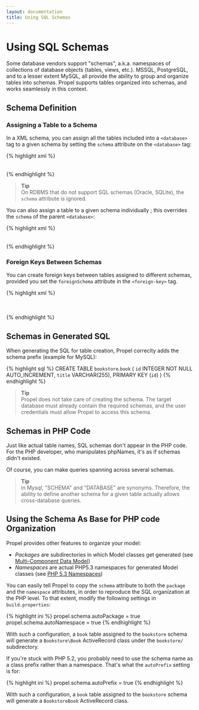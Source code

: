 ```yaml
---
layout: documentation
title: Using SQL Schemas
---
```


# Using SQL Schemas #

Some database vendors support "schemas", a.k.a. namespaces of collections of database objects (tables, views, etc.). MSSQL, PostgreSQL, and to a lesser extent MySQL, all provide the ability to group and organize tables into schemas. Propel supports tables organized into schemas, and works seamlessly in this context.

## Schema Definition ##

### Assigning a Table to a Schema ###

In a XML schema, you can assign all the tables included into a `<database>` tag to a given schema by setting the `schema` attribute on the `<database>` tag:

{% highlight xml %}
<database name="bookstore" schema="bookstore">
  <table name="book">
    <column name="id" required="true" primaryKey="true" autoIncrement="true" type="INTEGER" />
    <column name="title" type="VARCHAR" required="true" />
  </table>
</database>
{% endhighlight %}

>**Tip**<br />On RDBMS that do not support SQL schemas (Oracle, SQLite), the `schema` attribute is ignored.

You can also assign a table to a given schema individually ; this overrides the `schema` of the parent `<database>`:

{% highlight xml %}
<table name="book" schema="bookstore1">
  <column name="id" required="true" primaryKey="true" autoIncrement="true" type="INTEGER" />
  <column name="title" type="VARCHAR" required="true" />
</table>
{% endhighlight %}

### Foreign Keys Between Schemas ###

You can create foreign keys between tables assigned to different schemas, provided you set the `foreignSchema` attribute in the `<foreign-key>` tag.

{% highlight xml %}
<table name="book" schema="bookstore">
  <column name="id" required="true" primaryKey="true" autoIncrement="true" type="INTEGER" />
  <column name="title" type="VARCHAR" required="true" />
  <column name="author_id" type="INTGER" />
  <foreign-key foreignTable="author" foreignSchema="people" onDelete="setnull" onUpdate="cascade">
    <reference local="author_id" foreign="id" />
  </foreign-key>
</table>
<table name="author" schema="people">
  <column name="id" required="true" primaryKey="true" autoIncrement="true" type="INTEGER" />
  <column name="name" type="VARCHAR" required="true" />
</table>
{% endhighlight %}

## Schemas in Generated SQL ##

When generating the SQL for table creation, Propel correclty adds the schema prefix (example for MySQL):

{% highlight sql %}
CREATE TABLE `bookstore`.`book`
(
  `id` INTEGER NOT NULL AUTO_INCREMENT,
  `title` VARCHAR(255),
  PRIMARY KEY (`id`)
)
{% endhighlight %}

>**Tip**<br />Propel does not take care of creating the schema. The target database must already contain the required schemas, and the user credentials must allow Propel to access this schema.

## Schemas in PHP Code ##

Just like actual table names, SQL schemas don't appear in the PHP code. For the PHP developer, who manipulates phpNames, it's as if schemas didn't existed.

Of course, you can make queries spanning across several schemas.

>**Tip**<br />in Mysql, "SCHEMA" and "DATABASE" are synonyms. Therefore, the ability to define another schema for a given table actually allows cross-database queries.

## Using the Schema As Base for PHP code Organization ##

Propel provides other features to organize your model:

* _Packages_ are subdirectories in which Model classes get generated (see [Multi-Component Data Model](./multi-component-data-model.html))
* _Namespaces_ are actual PHP5.3 namespaces for generated Model classes (see [PHP 5.3 Namespaces](./namespaces.html))

You can easily tell Propel to copy the `schema` attribute to both the `package` and the `namespace` attributes, in order to reproduce the SQL organization at the PHP level. To that extent, modify the following settings in `build.properties`:

{% highlight ini %}
propel.schema.autoPackage = true
propel.schema.autoNamespace = true
{% endhighlight %}

With such a configuration, a `book` table assigned to the `bookstore` schema will generate a `Bookstore\Book` ActiveRecord class under the `bookstore/` subdirectory.

If you're stuck with PHP 5.2, you probably need to use the schema name as a class prefix rather than a namespace. That's what the `autoPrefix` setting is for:

{% highlight ini %}
propel.schema.autoPrefix = true
{% endhighlight %}

With such a configuration, a `book` table assigned to the `bookstore` schema will generate a `BookstoreBook` ActiveRecord class.
